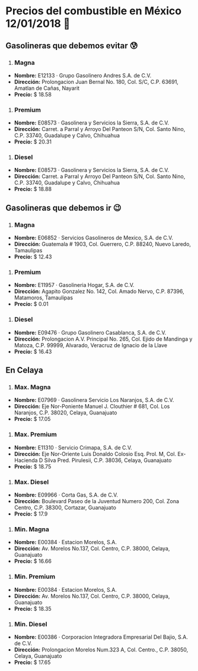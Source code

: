 # Precios del combustible en México 12/01/2018 :car:

## Gasolineras que debemos evitar :cold_sweat:
1. ### Magna
  * **Nombre:** E12133 · Grupo Gasolinero Andres S.A. de C.V.
  * **Dirección:** Prolongacion Juan Bernal No. 180, Col. S/C, C.P. 63691, Amatlan de Cañas, Nayarit
  * **Precio:** $ 18.58

1. ### Premium
  * **Nombre:** E08573 · Gasolinera y Servicios la Sierra, S.A. de C.V.
  * **Dirección:** Carret. a Parral y Arroyo Del Panteon S/N, Col. Santo Nino, C.P. 33740, Guadalupe y Calvo, Chihuahua
  * **Precio:** $ 20.31

1. ### Diesel
  * **Nombre:** E08573 · Gasolinera y Servicios la Sierra, S.A. de C.V.
  * **Dirección:** Carret. a Parral y Arroyo Del Panteon S/N, Col. Santo Nino, C.P. 33740, Guadalupe y Calvo, Chihuahua
  * **Precio:** $ 18.88


## Gasolineras que debemos ir :wink:
1. ### Magna
  * **Nombre:** E06852 · Servicios Gasolineros de Mexico, S.A. de C.V.
  * **Dirección:** Guatemala # 1903, Col. Guerrero, C.P. 88240, Nuevo Laredo, Tamaulipas
  * **Precio:** $ 12.43

1. ### Premium
  * **Nombre:** E11957 · Gasolineria Hogar, S.A. de C.V.
  * **Dirección:** Agapito Gonzalez No. 142, Col. Amado Nervo, C.P. 87396, Matamoros, Tamaulipas
  * **Precio:** $ 0.01

1. ### Diesel
  * **Nombre:** E09476 · Grupo Gasolinero Casablanca, S.A. de C.V.
  * **Dirección:** Prolongacion A.V. Principal No. 265, Col. Ejido de Mandinga y Matoza, C.P. 99999, Alvarado, Veracruz de Ignacio de la Llave
  * **Precio:** $ 16.43


## En Celaya
1. ### Max. Magna
  * **Nombre:** E07969 · Gasolinera Servicio Los Naranjos, S.A. de C.V.
  * **Dirección:** Eje Nor-Poniente Manuel J. Clouthier # 681, Col. Los Naranjos, C.P. 38020, Celaya, Guanajuato
  * **Precio:** $ 17.05

1. ### Max. Premium
  * **Nombre:** E11310 · Servicio Crimapa, S.A. de C.V.
  * **Dirección:** Eje Nor-Oriente Luis Donaldo Colosio Esq. Prol. M, Col. Ex-Hacienda D Silva Pred. Pirulesii, C.P. 38036, Celaya, Guanajuato
  * **Precio:** $ 18.75

1. ### Max. Diesel
  * **Nombre:** E09966 · Corta Gas, S.A. de C.V.
  * **Dirección:** Boulevard Paseo de la Juventud Numero 200, Col. Zona Centro, C.P. 38300, Cortazar, Guanajuato
  * **Precio:** $ 17.9

1. ### Min. Magna
  * **Nombre:** E00384 · Estacion Morelos, S.A.
  * **Dirección:** Av. Morelos No.137, Col. Centro, C.P. 38000, Celaya, Guanajuato
  * **Precio:** $ 16.66

1. ### Min. Premium
  * **Nombre:** E00384 · Estacion Morelos, S.A.
  * **Dirección:** Av. Morelos No.137, Col. Centro, C.P. 38000, Celaya, Guanajuato
  * **Precio:** $ 18.35

1. ### Min. Diesel
  * **Nombre:** E00386 · Corporacion Integradora Empresarial Del Bajio, S.A. de C.V.
  * **Dirección:** Prolongacion Morelos Num.323 A, Col. Centro., C.P. 38050, Celaya, Guanajuato
  * **Precio:** $ 17.65